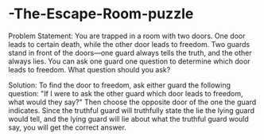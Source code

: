 # -The-Escape-Room-puzzle

Problem Statement: You are trapped in a room with two doors. One door leads to certain death, while the other door leads to freedom. Two guards stand in front of the doors—one guard always tells the truth, and the other always lies. You can ask one guard one question to determine which door leads to freedom. What question should you ask?


Solution: To find the door to freedom, ask either guard the following question: "If I were to ask the other guard which door leads to freedom, what would they say?" Then choose the opposite door of the one the guard indicates. Since the truthful guard will truthfully state the lie the lying guard would tell, and the lying guard will lie about what the truthful guard would say, you will get the correct answer.
